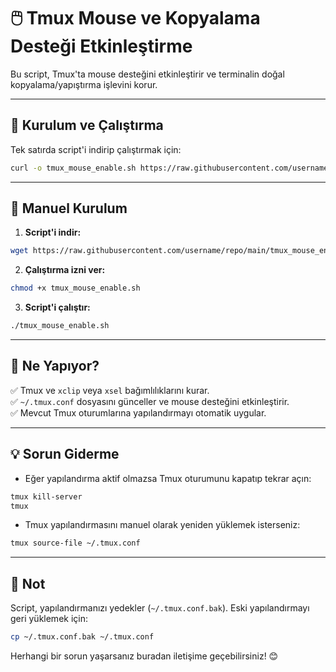 # 🖱️ Tmux Mouse ve Kopyalama Desteği Etkinleştirme

Bu script, Tmux'ta mouse desteğini etkinleştirir ve terminalin doğal kopyalama/yapıştırma işlevini korur.

---

## 🚀 Kurulum ve Çalıştırma

Tek satırda script'i indirip çalıştırmak için:

```bash
curl -o tmux_mouse_enable.sh https://raw.githubusercontent.com/username/repo/main/tmux_mouse_enable.sh && chmod +x tmux_mouse_enable.sh && ./tmux_mouse_enable.sh
```

---

## 📝 Manuel Kurulum

1. **Script'i indir:**

```bash
wget https://raw.githubusercontent.com/username/repo/main/tmux_mouse_enable.sh
```

2. **Çalıştırma izni ver:**

```bash
chmod +x tmux_mouse_enable.sh
```

3. **Script'i çalıştır:**

```bash
./tmux_mouse_enable.sh
```

---

## 🎯 Ne Yapıyor?

✅ Tmux ve `xclip` veya `xsel` bağımlılıklarını kurar.  
✅ `~/.tmux.conf` dosyasını günceller ve mouse desteğini etkinleştirir.  
✅ Mevcut Tmux oturumlarına yapılandırmayı otomatik uygular.  

---

## 💡 Sorun Giderme

- Eğer yapılandırma aktif olmazsa Tmux oturumunu kapatıp tekrar açın:

```bash
tmux kill-server
tmux
```

- Tmux yapılandırmasını manuel olarak yeniden yüklemek isterseniz:

```bash
tmux source-file ~/.tmux.conf
```

---

## 🛑 Not
Script, yapılandırmanızı yedekler (`~/.tmux.conf.bak`). Eski yapılandırmayı geri yüklemek için:

```bash
cp ~/.tmux.conf.bak ~/.tmux.conf
```

Herhangi bir sorun yaşarsanız buradan iletişime geçebilirsiniz! 😊
